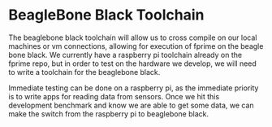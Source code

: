 # BeagleBone Black Toolchain

The beaglebone black toolchain will allow us to cross compile on our local machines or vm connections, allowing for execution of fprime on the beagle bone black. We currently have a raspberry pi toolchain already on the fprime repo, but in order to test on the hardware we develop, we will need to write a toolchain for the beaglebone black.

Immediate testing can be done on a raspberry pi, as the immediate priority is to write apps for reading data from sensors. Once we hit this development benchmark and know we are able to get some data, we can make the switch from the raspberry pi to beaglebone black.